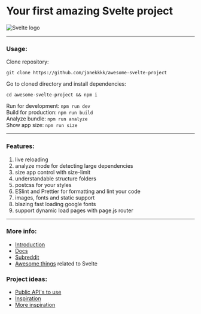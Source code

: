 # Your first amazing Svelte project

![Svelte logo](https://raw.githubusercontent.com/theartkod/webpack_svelte/master/src/assets/images/webpack_svelte.png)

--- 

### **Usage:**

Clone repository:

`git clone https://github.com/janekkkk/awesome-svelte-project`

Go to cloned directory and install dependencies:

`cd awesome-svelte-project && npm i`

Run for development: `npm run dev` \
Build for production: `npm run build` \
Analyze bundle: `npm run analyze` \
Show app size: `npm run size`

***

### **Features:**

1. live reloading
2. analyze mode for detecting large dependencies
3. size app control with size-limit 
4. understandable structure folders
5. postcss for your styles
6. ESlint and Prettier for formatting and lint your code
7. images, fonts and static support
8. blazing fast loading google fonts
9. support dynamic load pages with page.js router

---

### **More info:**

- [Introduction](https://daveceddia.com/svelte-intro/)
- [Docs](https://svelte.dev/docs)
- [Subreddit](https://www.reddit.com/r/sveltejs/)
- [Awesome things](https://github.com/CalvinWalzel/awesome-svelte) related to Svelte

### **Project ideas:**

- [Public API's to use](https://github.com/public-apis/public-apis)
- [Inspiration](https://www.freecodecamp.org/news/every-time-you-build-a-to-do-list-app-a-puppy-dies-505b54637a5d/)
- [More inspiration](https://github.com/karan/Projects#web)

